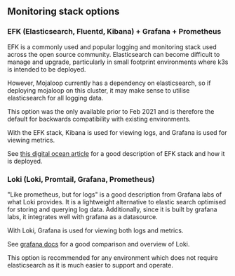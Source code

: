 ## Monitoring stack options

### EFK (Elasticsearch, Fluentd, Kibana) + Grafana + Prometheus
EFK is a commonly used and popular logging and monitoring stack used across the open source community. 
Elasticsearch can become difficult to manage and upgrade, particularly in small footprint environments where k3s is intended to be deployed.

However, Mojaloop currently has a dependency on elasticsearch, so if deploying mojaloop on this cluster, it may make sense to utilise elasticsearch for all logging data. 

This option was the only available prior to Feb 2021 and is therefore the default for backwards compatibility with existing environments. 

With the EFK stack, Kibana is used for viewing logs, and Grafana is used for viewing metrics. 

See [this digital ocean article](https://www.digitalocean.com/community/tutorials/how-to-set-up-an-elasticsearch-fluentd-and-kibana-efk-logging-stack-on-kubernetes) for a good description of EFK stack and how it is deployed. 


### Loki (Loki, Promtail, Grafana, Prometheus)
"Like prometheus, but for logs" is a good description from Grafana labs of what Loki provides. It is a lightweight alternative to elastic search optimised for storing and querying log data. Additionally, since it is built by grafana labs, it integrates well with grafana as a datasource.

With Loki, Grafana is used for viewing both logs and metrics.

See [grafana docs](https://grafana.com/docs/loki/latest/overview/comparisons/) for a good comparison and overview of Loki.

This option is recommended for any environment which does not require elasticsearch as it is much easier to support and operate. 